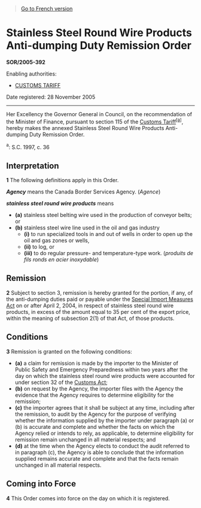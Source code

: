 > [Go to French version](/fr/Règlements/Décrets,%20ordonnances%20et%20règlements%20statutaires/2005/392.md)

# Stainless Steel Round Wire Products Anti-dumping Duty Remission Order

**SOR/2005-392**

Enabling authorities: 
- [CUSTOMS TARIFF](/en/Acts/Statutes%20of%20Canada/1997/c.%2036.md)

Date registered: 28 November 2005

----------

Her Excellency the Governor General in Council, on the recommendation of the Minister of Finance, pursuant to section 115 of the [Customs Tariff](/en/Acts/Statutes%20of%20Canada/1997/c.%2036.md)<sup><a href='#footnotea_e'>[a]</a></sup>, hereby makes the annexed Stainless Steel Round Wire Products Anti-dumping Duty Remission Order.

<a name='footnotea_e'><sup>a</sup></a>: S.C. 1997, c. 36<br />




## Interpretation


**1** The following definitions apply in this Order.

***Agency*** means the Canada Border Services Agency. (*Agence*)

***stainless steel round wire products*** means
- **(a)** stainless steel belting wire used in the production of conveyor belts; or
- **(b)** stainless steel wire line used in the oil and gas industry
	- **(i)** to run specialized tools in and out of wells in order to open up the oil and gas zones or wells,
	- **(ii)** to log, or
	- **(iii)** to do regular pressure- and temperature-type work. (*produits de fils ronds en acier inoxydable*)




## Remission


**2** Subject to section 3, remission is hereby granted for the portion, if any, of the anti-dumping duties paid or payable under the [Special Import Measures Act](/en/Acts/Revised%20Statutes%20of%20Canada/S/S-15.md) on or after April 2, 2004, in respect of stainless steel round wire products, in excess of the amount equal to 35 per cent of the export price, within the meaning of subsection 2(1) of that Act, of those products.




## Conditions


**3** Remission is granted on the following conditions:
- **(a)** a claim for remission is made by the importer to the Minister of Public Safety and Emergency Preparedness within two years after the day on which the stainless steel round wire products were accounted for under section 32 of the [Customs Act](/en/Acts/Statutes%20of%20Canada/1985/c.%201%20(2nd%20Supp.).md);
- **(b)** on request by the Agency, the importer files with the Agency the evidence that the Agency requires to determine eligibility for the remission;
- **(c)** the importer agrees that it shall be subject at any time, including after the remission, to audit by the Agency for the purpose of verifying whether the information supplied by the importer under paragraph (a) or (b) is accurate and complete and whether the facts on which the Agency relied or intends to rely, as applicable, to determine eligibility for remission remain unchanged in all material respects; and
- **(d)** at the time when the Agency elects to conduct the audit referred to in paragraph (c), the Agency is able to conclude that the information supplied remains accurate and complete and that the facts remain unchanged in all material respects.




## Coming into Force


**4** This Order comes into force on the day on which it is registered.


